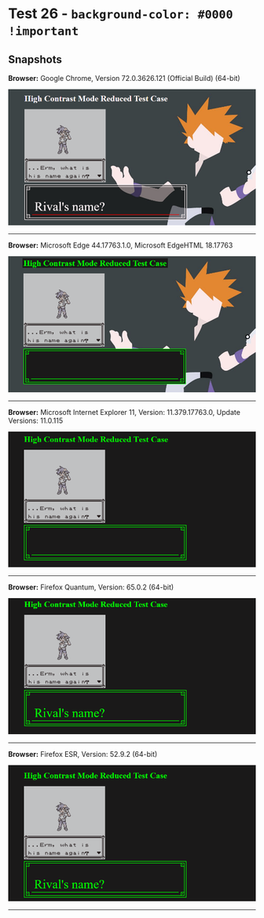 # Test 26 - `background-color: #0000 !important`

## Snapshots
**Browser:** Google Chrome, Version 72.0.3626.121 (Official Build) (64-bit)

![Chrome Snapshot](/26-rgba%20!important%20hex%20notation/snapshots/GoogleChrome.png)
___

**Browser:** Microsoft Edge 44.17763.1.0, Microsoft EdgeHTML 18.17763

![Edge Snapshot](/26-rgba%20!important%20hex%20notation/snapshots/MicrosoftEdge_HCM.png)
___
**Browser:** Microsoft Internet Explorer 11, Version: 11.379.17763.0, Update Versions: 11.0.115

![Internet Explorer Snapshot](/26-rgba%20!important%20hex%20notation/snapshots/InternetExplorer_HCM.png)
___
**Browser:** Firefox Quantum, Version: 65.0.2 (64-bit)

![Firefox Quantum Snapshot](/26-rgba%20!important%20hex%20notation/snapshots/FirefoxQuantum_HCM.png)
___
**Browser:** Firefox ESR, Version: 52.9.2 (64-bit)

![Firefox ESR Snapshot](/26-rgba%20!important%20hex%20notation/snapshots/FirefoxESR_HCM.png)
___
